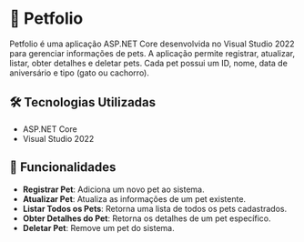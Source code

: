 # 🐾 Petfolio

Petfolio é uma aplicação ASP.NET Core desenvolvida no Visual Studio 2022 para gerenciar informações de pets. A aplicação permite registrar, atualizar, listar, obter detalhes e deletar pets. Cada pet possui um ID, nome, data de aniversário e tipo (gato ou cachorro).

## 🛠️ Tecnologias Utilizadas

- ASP.NET Core
- Visual Studio 2022

## 🌟 Funcionalidades

- **Registrar Pet**: Adiciona um novo pet ao sistema.
- **Atualizar Pet**: Atualiza as informações de um pet existente.
- **Listar Todos os Pets**: Retorna uma lista de todos os pets cadastrados.
- **Obter Detalhes do Pet**: Retorna os detalhes de um pet específico.
- **Deletar Pet**: Remove um pet do sistema.
